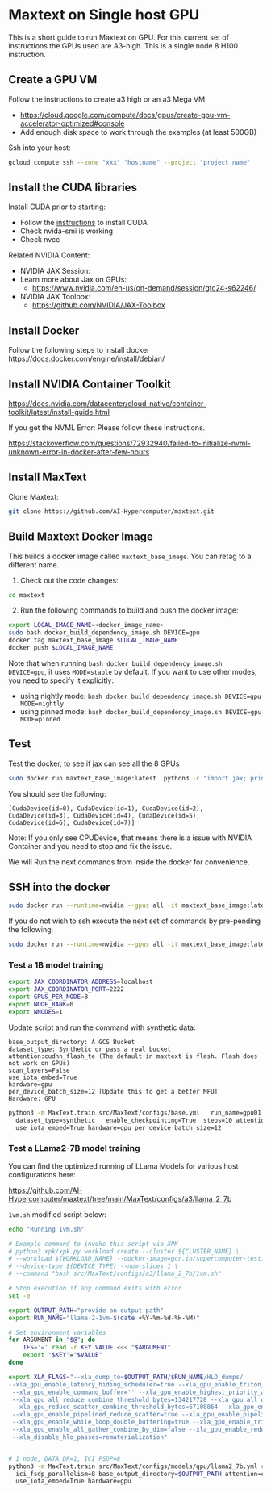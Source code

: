 <!--
 Copyright 2024 Google LLC

 Licensed under the Apache License, Version 2.0 (the "License");
 you may not use this file except in compliance with the License.
 You may obtain a copy of the License at

      https://www.apache.org/licenses/LICENSE-2.0

 Unless required by applicable law or agreed to in writing, software
 distributed under the License is distributed on an "AS IS" BASIS,
 WITHOUT WARRANTIES OR CONDITIONS OF ANY KIND, either express or implied.
 See the License for the specific language governing permissions and
 limitations under the License.
 -->

# Maxtext on Single host GPU

This is a short guide to run Maxtext on GPU. For this current set of instructions the GPUs used are A3-high. This is a single node 8 H100 instruction.

## Create a GPU VM

Follow the instructions to create a3 high or an a3 Mega VM
- https://cloud.google.com/compute/docs/gpus/create-gpu-vm-accelerator-optimized#console
- Add enough disk space to work through the examples (at least 500GB)

Ssh into your host:

```bash
gcloud compute ssh --zone "xxx" "hostname" --project "project name"
```

## Install the CUDA libraries

Install CUDA prior to starting:

- Follow the [instructions](https://cloud.google.com/compute/docs/gpus/install-drivers-gpu) to install CUDA
- Check nvida-smi is working
- Check nvcc

Related NVIDIA Content:

- NVIDIA JAX Session:
- Learn more about Jax on GPUs:
    - https://www.nvidia.com/en-us/on-demand/session/gtc24-s62246/
- NVIDIA JAX Toolbox:
    - https://github.com/NVIDIA/JAX-Toolbox

## Install Docker

Follow the following steps to install docker
https://docs.docker.com/engine/install/debian/

## Install NVIDIA Container Toolkit

https://docs.nvidia.com/datacenter/cloud-native/container-toolkit/latest/install-guide.html

If you get the NVML Error: Please follow these instructions.

https://stackoverflow.com/questions/72932940/failed-to-initialize-nvml-unknown-error-in-docker-after-few-hours

## Install MaxText

Clone Maxtext:

```bash
git clone https://github.com/AI-Hypercomputer/maxtext.git
```

## Build Maxtext Docker Image

This builds a docker image called `maxtext_base_image`. You can retag to a different name.

1. Check out the code changes:

```bash
cd maxtext
```

2. Run the following commands to build and push the docker image:

```bash
export LOCAL_IMAGE_NAME=<docker_image_name>
sudo bash docker_build_dependency_image.sh DEVICE=gpu 
docker tag maxtext_base_image $LOCAL_IMAGE_NAME
docker push $LOCAL_IMAGE_NAME
```

Note that when running `bash docker_build_dependency_image.sh DEVICE=gpu`, it
uses `MODE=stable` by default. If you want to use other modes, you need to
specify it explicitly:

- using nightly mode: `bash docker_build_dependency_image.sh DEVICE=gpu MODE=nightly`
- using pinned mode: `bash docker_build_dependency_image.sh DEVICE=gpu MODE=pinned`

## Test

Test the docker, to see if jax can see all the 8 GPUs

```bash
sudo docker run maxtext_base_image:latest  python3 -c "import jax; print(jax.devices())"
```

You should see the following:

```
[CudaDevice(id=0), CudaDevice(id=1), CudaDevice(id=2), CudaDevice(id=3), CudaDevice(id=4), CudaDevice(id=5), CudaDevice(id=6), CudaDevice(id=7)]
```

Note: If you only see CPUDevice, that means there is a issue with NVIDIA Container and you need to stop and fix the issue.

We will Run the next commands from inside the docker for convenience. 

## SSH into the docker

```bash
sudo docker run --runtime=nvidia --gpus all -it maxtext_base_image:latest  bash
```

If you do not wish to ssh execute the next set of commands by pre-pending the following:

```bash
sudo docker run --runtime=nvidia --gpus all -it maxtext_base_image:latest ....
```

### Test a 1B model training

```bash
export JAX_COORDINATOR_ADDRESS=localhost
export JAX_COORDINATOR_PORT=2222
export GPUS_PER_NODE=8
export NODE_RANK=0
export NNODES=1
```

Update script and run the command with synthetic data:

```
base_output_directory: A GCS Bucket 
dataset_type: Synthetic or pass a real bucket
attention:cudnn_flash_te (The default in maxtext is flash. Flash does not work on GPUs)
scan_layers=False 
use_iota_embed=True 
hardware=gpu
per_device_batch_size=12 [Update this to get a better MFU]
Hardware: GPU
```

```bash
python3 -m MaxText.train src/MaxText/configs/base.yml   run_name=gpu01   base_output_directory=/deps/output  \
  dataset_type=synthetic   enable_checkpointing=True  steps=10 attention=cudnn_flash_te scan_layers=False \
  use_iota_embed=True hardware=gpu per_device_batch_size=12
```

### Test a LLama2-7B model training

You can find the optimized running of LLama Models for various host configurations here:

https://github.com/AI-Hypercomputer/maxtext/tree/main/MaxText/configs/a3/llama_2_7b

`1vm.sh` modified script below:

```bash
echo "Running 1vm.sh"

# Example command to invoke this script via XPK
# python3 xpk/xpk.py workload create --cluster ${CLUSTER_NAME} \
# --workload ${WORKLOAD_NAME} --docker-image=gcr.io/supercomputer-testing/${LOCAL_IMAGE_NAME} \
# --device-type ${DEVICE_TYPE} --num-slices 1 \
# --command "bash src/MaxText/configs/a3/llama_2_7b/1vm.sh"

# Stop execution if any command exits with error
set -e

export OUTPUT_PATH="provide an output path"
export RUN_NAME="llama-2-1vm-$(date +%Y-%m-%d-%H-%M)"

# Set environment variables
for ARGUMENT in "$@"; do
    IFS='=' read -r KEY VALUE <<< "$ARGUMENT"
    export "$KEY"="$VALUE"
done

export XLA_FLAGS="--xla_dump_to=$OUTPUT_PATH/$RUN_NAME/HLO_dumps/
--xla_gpu_enable_latency_hiding_scheduler=true --xla_gpu_enable_triton_gemm=false
 --xla_gpu_enable_command_buffer='' --xla_gpu_enable_highest_priority_async_stream=true
 --xla_gpu_all_reduce_combine_threshold_bytes=134217728 --xla_gpu_all_gather_combine_threshold_bytes=134217728
 --xla_gpu_reduce_scatter_combine_threshold_bytes=67108864 --xla_gpu_enable_pipelined_all_gather=true
 --xla_gpu_enable_pipelined_reduce_scatter=true --xla_gpu_enable_pipelined_all_reduce=true
 --xla_gpu_enable_while_loop_double_buffering=true --xla_gpu_enable_triton_softmax_fusion=false
 --xla_gpu_enable_all_gather_combine_by_dim=false --xla_gpu_enable_reduce_scatter_combine_by_dim=false
 --xla_disable_hlo_passes=rematerialization"


# 1 node, DATA_DP=1, ICI_FSDP=8
python3 -m MaxText.train src/MaxText/configs/models/gpu/llama2_7b.yml run_name=$RUN_NAME dcn_data_parallelism=1 \
  ici_fsdp_parallelism=8 base_output_directory=$OUTPUT_PATH attention=cudnn_flash_te scan_layers=False \
  use_iota_embed=True hardware=gpu
```

